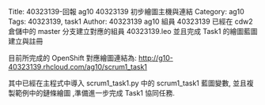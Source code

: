 Title: 40323139-回報 ag10 40323139 初步繪圖主機與連結
Category: ag10
Tags: 40323139, task1
Author: 40323139
ag10 組員 40323139 已經在 cdw2 倉儲中的 master 分支建立對應的組員 40323139.leo 並且完成 Task1 的繪圖藍圖建立與註冊

<!-- PELICAN_END_SUMMARY -->

目前所完成的 OpenShift 對應繪圖連結為: <a href="http://g10-40323139.rhcloud.com/ag10/scrum1_task1">http://g10-40323139.rhcloud.com/ag10/scrum1_task1</a>

其中已經在主程式中導入 scrum1_task1.py 中的 scrum1_task1 藍圖變數, 並且複製範例中的鏈條繪圖 ,準備進一步完成 Task1 協同任務.
